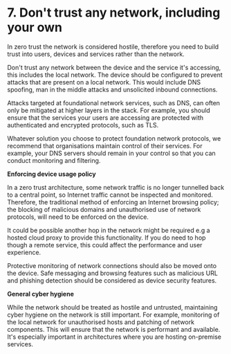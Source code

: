 # 7. Don't trust any network, including your own

In zero trust the network is considered hostile, therefore you need to build trust into users, devices and services rather than the network.

Don't trust any network between the device and the service it's accessing, this includes the local network. The device should be configured to prevent attacks that are present on a local network. This would include DNS spoofing, man in the middle attacks and unsolicited inbound connections.

Attacks targeted at foundational network services, such as DNS, can often only be mitigated at higher layers in the stack. For example, you should ensure that the services your users are accessing are protected with authenticated and encrypted protocols, such as TLS.

Whatever solution you choose to protect foundation network protocols, we recommend that organisations maintain control of their services. For example, your DNS servers should remain in your control so that you can conduct monitoring and filtering.

**Enforcing device usage policy**

In a zero trust architecture, some network traffic is no longer tunnelled back to a central point, so Internet traffic cannot be inspected and monitored. Therefore, the traditional method of enforcing an Internet browsing policy; the blocking of malicious domains and unauthorised use of network protocols, will need to be enforced on the device. 

It could be possible another hop in the network might be required e.g a hosted cloud proxy to provide this functionality. If you do need to hop though a remote service, this could affect the performance and user experience.

Protective monitoring of network connections should also be moved onto the device. Safe messaging and browsing features such as malicious URL and phishing detection should be considered as device security features. 

**General cyber hygiene**

While the network should be treated as hostile and untrusted, maintaining cyber hygiene on the network is still important. For example, monitoring of the local network for unauthorised hosts and patching of network components. This will ensure that the network is performant and available. It's especially important in architectures where you are hosting on-premise services.
